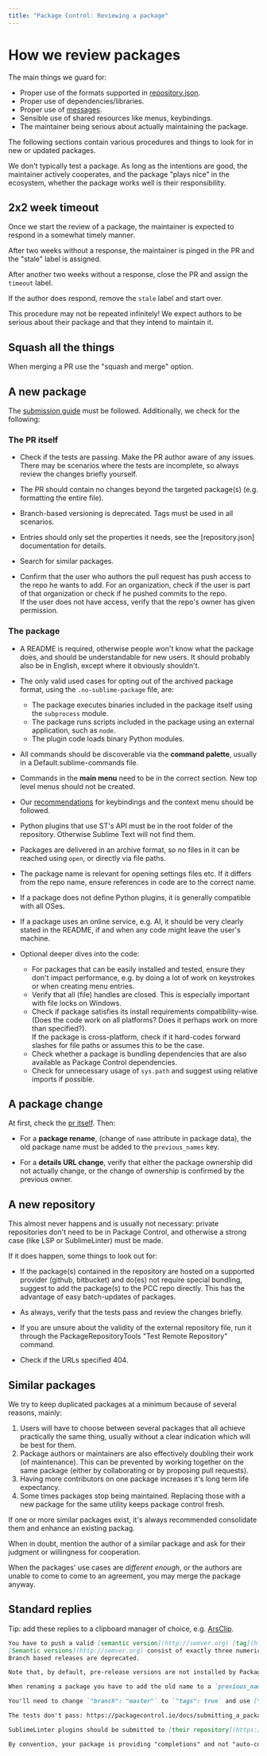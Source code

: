 ```yaml
---
title: "Package Control: Reviewing a package"
---
```


<!-- Original: -->
<!-- https://github.com/wbond/package_control_channel/wiki#reviewing-a-package-addition -->


# How we review packages

The main things we guard for:

- Proper use of the formats supported in [repository.json](repo).
- Proper use of dependencies/libraries.
- Proper use of [messages][msg].
- Sensible use of shared resources like menus, keybindings.
- The maintainer being serious about actually maintaining the package.

The following sections contain various procedures
and things to look for in new or updated packages.

We don't typically test a package.
As long as the intentions are good,
the maintainer actively cooperates,
and the package "plays nice" in the ecosystem,
whether the package works well is their responsibility.

[msg]: pc_messages.html


## 2x2 week timeout

Once we start the review of a package,
the maintainer is expected to respond in a somewhat timely manner.

After two weeks without a response,
the maintainer is pinged in the PR
and the "stale" label is assigned.

After another two weeks without a response,
close the PR and assign the `timeout` label.

If the author does respond,
remove the `stale` label
and start over.

This procedure may not be repeated infinitely!
We expect authors to be serious about their package
and that they intend to maintain it.


## Squash all the things

When merging a PR use the "squash and merge" option.


## A new package

The [submission guide][submit] must be followed.
Additionally, we check for the following:


### The PR itself

* Check if the tests are passing.
  Make the PR author aware of any issues.
  There may be scenarios
  where the tests are incomplete,
  so always review the changes briefly yourself.

* The PR should contain no changes
  beyond the targeted package(s)
  (e.g. formatting the entire file).

* Branch-based versioning is deprecated.
  Tags must be used in all scenarios.

* Entries should only set the properties it needs,
  see the [repository.json] documentation for details.
 
* Search for similar packages.

* Confirm that the user who authors the pull request
  has push access to the repo he wants to add.
  For an organization,
  check if the user is part of that organization
  or check if he pushed commits to the repo.  
  If the user does not have access,
  verify that the repo's owner has given permission.

[submit]: pc_submitting.html


### The package

* A README is required,
  otherwise people won't know what the package does,
  and should be understandable for new users.
  It should probably also be in English,
  except where it obviously shouldn't.

* The only valid used cases for opting out of the archived package format,
  using the `.no-sublime-package` file,
  are:

  - The package executes binaries
    included in the package itself
    using the `subprocess` module.
  - The package runs scripts
    included in the package
    using an external application,
    such as `node`.
  - The plugin code loads binary Python modules.

* All commands should be discoverable
  via the **command palette**,
  usually in a Default.sublime-commands file.

* Commands in the **main menu**
  need to be in the correct section.
  New top level menus should not be created.

* Our [recommendations][recs] for keybindings and the context menu
  should be followed.

* Python plugins that use ST's API
  must be in the root folder of the repository.
  Otherwise Sublime Text will not find them.

* Packages are delivered in an archive format,
  so no files in it can be reached using `open`,
  or directly via file paths.

* The package name is relevant for opening settings files etc.
  If it differs from the repo name,
  ensure references in code are to the correct name.

* If a package does not define Python plugins,
  it is generally compatible with all OSes.

* If a package uses an online service, e.g. AI,
  it should be very clearly stated in the README,
  if and when any code might leave the user's machine.

* Optional deeper dives into the code:

  - For packages that can be easily installed and tested,
    ensure they don't impact performance,
    e.g. by doing a lot of work on keystrokes
    or when creating menu entries.
  - Verify that all (file) handles are closed.
    This is especially important with file locks on Windows.
  - Check if package satisfies
    its install requirements compatibility-wise.
    (Does the code work on all platforms?
    Does it perhaps work on more than specified?).  
    If the package is cross-platform,
    check if it hard-codes forward slashes for file paths
    or assumes this to be the case.
  - Check whether a package is bundling dependencies
    that are also available as Package Control dependencies.
  - Check for unnecessary usage of `sys.path`
    and suggest using relative imports if possible.


[recs]: pc_submitting.html#things-that-help-your-submission-get-approved-more-quickly


## A package change

At first, check the [pr itself](#the-pr-itself).
Then:

* For a **package rename**,
  (change of `name` attribute in package data),
  the old package name must be added to the `previous_names` key.

* For a **details URL change**,
  verify that either the package ownership did not actually change,
  or the change of ownership is confirmed by the previous owner.


## A new repository

This almost never happens and is usually not necessary:
private repositories don't need to be in Package Control,
and otherwise a strong case (like LSP or SublimeLinter) must be made.

If it does happen, some things to look out for:

* If the package(s) contained in the repository
  are hosted on a supported provider
  (github, bitbucket)
  and do(es) not require special bundling,
  suggest to add the package(s)
  to the PCC repo directly.
  This has the advantage of easy batch-updates of packages.

* As always, verify that the tests pass
  and review the changes briefly.

* If you are unsure about the validity
  of the external repository file,
  run it through the PackageRepositoryTools
  "Test Remote Repository" command.

* Check if the URLs specified 404.


## Similar packages

We try to keep duplicated packages at a minimum because of several reasons, mainly:

1. Users will have to choose between several packages that all achieve practically the same thing, usually without a clear indication which will be best for them.
2. Package authors or maintainers are also effectively doubling their work (of maintenance). This can be prevented by working together on the same package (either by collaborating or by proposing pull requests).
3. Having more contributors on one package increases it's long term life expectancy.
4. Some times packages stop being maintained. Replacing those with a new package for the same utility keeps package control fresh.

If one or more similar packages exist,
it's always recommended consolidate them and
enhance an existing packag.

When in doubt,
mention the author of a similar package
and ask for their judgment or willingness for cooperation.

When the packages' use cases are *different enough*,
or the authors are unable to come to come to an agreement,
you may merge the package anyway.


## Standard replies

Tip: add these replies to a clipboard manager of choice, e.g.
[ArsClip](http://www.joejoesoft.com/vcms/97/).

```md
You have to push a valid [semantic version](http://semver.org) [tag](http://git-scm.com/book/en/v2/Git-Basics-Tagging) (with optional leading `v`) to your repo.  
[Semantic versions](http://semver.org) consist of exactly three numeric parts.
Branch based releases are deprecated.
```

```md
Note that, by default, pre-release versions are not installed by Package Control. This has to be enabled in its settings before attempting to install your package. I suggest releasing an non-prerelease version.
```

```md
When renaming a package you have to add the old name to a `previous_names` array.
```

```md
You'll need to change `"branch": "master"` to `"tags": true` and use [tags](http://git-scm.com/book/en/v2/Git-Basics-Tagging) to create releases and push valid [**semantic version**](http://semver.org) tags to your repo. As mentioned [in the docs](https://packagecontrol.io/docs/submitting_a_package#Step_4), we no longer accepts branch-based releases for new packages.
```

```md
The tests don't pass: https://packagecontrol.io/docs/submitting_a_package#Step_7
```

```md
SublimeLinter plugins should be submitted to [their repository](https://github.com/SublimeLinter/package_control_channel).
```

```md
By convention, your package is providing "completions" and not "auto-completions", because those would be context-aware (e.g. local variables and/or type awareness). Please adjust the label.
```


[repo]: pc_repository.html
